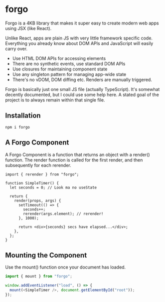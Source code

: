 # forgo

Forgo is a 4KB library that makes it super easy to create modern web apps using JSX (like React). 


Unlike React, apps are plain JS with very little framework specific code. Everything you already know about DOM APIs and JavaScript will easily carry over.

- Use HTML DOM APIs for accessing elements
- There are no synthetic events, use standard DOM APIs
- Use closures for maintaining component state
- Use any singleton pattern for managing app-wide state
- There's no vDOM, DOM diffing etc. Renders are manually triggered.

Forgo is basically just one small JS file (actually TypeScript). It's somewhat decently documented, but I could use some help here. A stated goal of the project is to always remain within that single file. 

## Installation

```
npm i forgo
```

## A Forgo Component

A Forgo Component is a function that returns an object with a render() function. The render function is called for the first render, and then subsequently for each rerender.

```tsx
import { rerender } from "forgo";

function SimpleTimer() {
  let seconds = 0; // Look ma no useState

  return {
    render(props, args) {
      setTimeout(() => {
        seconds++;
        rerender(args.element); // rerender!
      }, 1000);

      return <div>{seconds} secs have elapsed...</div>;
    },
  };
}
```

## Mounting the Component

Use the mount() function once your document has loaded.

```js
import { mount } from "forgo";

window.addEventListener("load", () => {
  mount(<SimpleTimer />, document.getElementById("root"));
});
```

